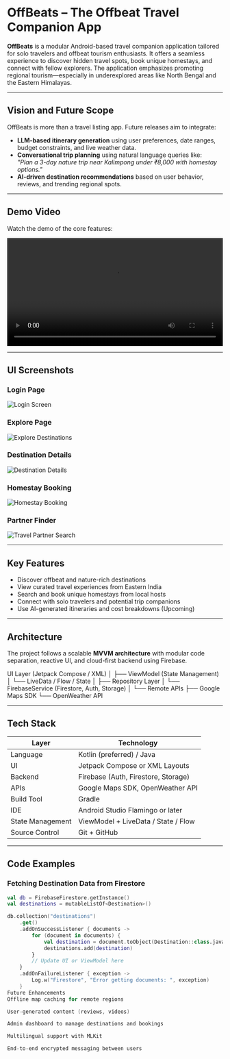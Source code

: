 # OffBeats – The Offbeat Travel Companion App

**OffBeats** is a modular Android-based travel companion application tailored for solo travelers and offbeat tourism enthusiasts. It offers a seamless experience to discover hidden travel spots, book unique homestays, and connect with fellow explorers. The application emphasizes promoting regional tourism—especially in underexplored areas like North Bengal and the Eastern Himalayas.

---

## Vision and Future Scope

OffBeats is more than a travel listing app. Future releases aim to integrate:

- **LLM-based itinerary generation** using user preferences, date ranges, budget constraints, and live weather data.
- **Conversational trip planning** using natural language queries like:  
  _"Plan a 3-day nature trip near Kalimpong under ₹8,000 with homestay options."_
- **AI-driven destination recommendations** based on user behavior, reviews, and trending regional spots.

---

## Demo Video

Watch the demo of the core features:

<video src="./Screen Recording 2025-03-09 104945_compressed.mp4" controls width="100%"></video>

---

## UI Screenshots

### Login Page  
![Login Screen](./Screen%20Recording%202025-03-09%20104945-0.jpg)

### Explore Page  
![Explore Destinations](./Screen%20Recording%202025-03-09%20104945-1.jpg)

### Destination Details  
![Destination Details](./Screen%20Recording%202025-03-09%20104945-2.jpg)

### Homestay Booking  
![Homestay Booking](./Screen%20Recording%202025-03-09%20104945-3.jpg)

### Partner Finder  
![Travel Partner Search](./Screen%20Recording%202025-03-09%20104945-4.jpg)

---

## Key Features

- Discover offbeat and nature-rich destinations
- View curated travel experiences from Eastern India
- Search and book unique homestays from local hosts
- Connect with solo travelers and potential trip companions
- Use AI-generated itineraries and cost breakdowns (Upcoming)

---

## Architecture

The project follows a scalable **MVVM architecture** with modular code separation, reactive UI, and cloud-first backend using Firebase.

UI Layer (Jetpack Compose / XML)
│
├── ViewModel (State Management)
│ └── LiveData / Flow / State
│
├── Repository Layer
│ └── FirebaseService (Firestore, Auth, Storage)
│
└── Remote APIs
├── Google Maps SDK
└── OpenWeather API


---

## Tech Stack

| Layer                | Technology                             |
|----------------------|-----------------------------------------|
| Language             | Kotlin (preferred) / Java               |
| UI                   | Jetpack Compose or XML Layouts          |
| Backend              | Firebase (Auth, Firestore, Storage)     |
| APIs                 | Google Maps SDK, OpenWeather API        |
| Build Tool           | Gradle                                  |
| IDE                  | Android Studio Flamingo or later        |
| State Management     | ViewModel + LiveData / State / Flow     |
| Source Control       | Git + GitHub                            |

---

## Code Examples

### Fetching Destination Data from Firestore

```kotlin
val db = FirebaseFirestore.getInstance()
val destinations = mutableListOf<Destination>()

db.collection("destinations")
    .get()
    .addOnSuccessListener { documents ->
        for (document in documents) {
            val destination = document.toObject(Destination::class.java)
            destinations.add(destination)
        }
        // Update UI or ViewModel here
    }
    .addOnFailureListener { exception ->
        Log.w("Firestore", "Error getting documents: ", exception)
    }
Future Enhancements
Offline map caching for remote regions

User-generated content (reviews, videos)

Admin dashboard to manage destinations and bookings

Multilingual support with MLKit

End-to-end encrypted messaging between users
